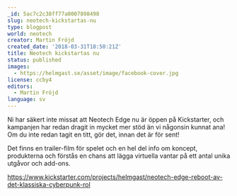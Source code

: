 ```yaml
---
_id: 5ac7c2c38ff77a0007898498
slug: neotech-kickstartas-nu
type: blogpost
world: neotech
creator: Martin Fröjd
created_date: '2018-03-31T18:50:21Z'
title: Neotech kickstartas nu
status: published
images:
  - https://helmgast.se/asset/image/facebook-cover.jpg
license: ccby4
editors:
  - Martin Fröjd
language: sv
---
```

Ni har säkert inte missat att Neotech Edge nu är öppen på Kickstarter, och kampanjen har redan dragit in mycket mer stöd än vi någonsin kunnat ana! Om du inte redan tagit en titt, gör det, innan det är för sent!

Det finns en trailer-film för spelet och en hel del info om koncept, produkterna och förstås en chans att lägga virtuella vantar på ett antal unika utgåvor och add-ons.

<https://www.kickstarter.com/projects/helmgast/neotech-edge-reboot-av-det-klassiska-cyberpunk-rol>
